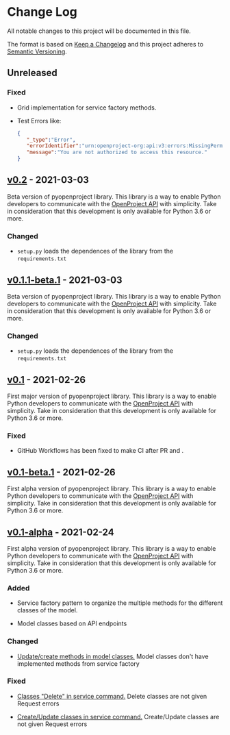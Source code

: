 # Change Log

All notable changes to this project will be documented in this file.

The format is based on [Keep a Changelog](http://keepachangelog.com/)
and this project adheres to [Semantic Versioning](http://semver.org/).

## Unreleased

### Fixed

-   Grid implementation for service factory methods.

- Test Errors like:

  ```json
  {
     "_type":"Error",
     "errorIdentifier":"urn:openproject-org:api:v3:errors:MissingPermission",
     "message":"You are not authorized to access this resource."
  }
  ```

## [v0.2](https://github.com/Flying-Free/pyopenproject/releases/tag/v0.2) - 2021-03-03

Beta version of pyopenproject library. This library is a way to enable Python developers to communicate with
the [OpenProject API](https://docs.openproject.org/api/) with simplicity. Take in consideration that this development is
only available for Python 3.6 or more.

### Changed

- `setup.py` loads the dependences of the library from the `requirements.txt`

## [v0.1.1-beta.1](https://github.com/Flying-Free/pyopenproject/releases/tag/v0.1.1-beta.1) - 2021-03-03

Beta version of pyopenproject library. This library is a way to enable Python developers to communicate with
the [OpenProject API](https://docs.openproject.org/api/) with simplicity. Take in consideration that this development is
only available for Python 3.6 or more.

### Changed

- `setup.py` loads the dependences of the library from the `requirements.txt`

## [v0.1](https://github.com/Flying-Free/pyopenproject/releases/tag/v0.1) - 2021-02-26

First major version of pyopenproject library. This library is a way to enable Python developers to communicate with
the [OpenProject API](https://docs.openproject.org/api/) with simplicity. Take in consideration that this development is
only available for Python 3.6 or more.

### Fixed

- GitHub Workflows has been fixed to make CI after PR and .

## [v0.1-beta.1](https://github.com/Flying-Free/pyopenproject/releases/tag/v0.1-beta.1) - 2021-02-26

First alpha version of pyopenproject library. This library is a way to enable Python developers to communicate with
the [OpenProject API](https://docs.openproject.org/api/) with simplicity. Take in consideration that this development is
only available for Python 3.6 or more.

## [v0.1-alpha](https://github.com/Flying-Free/pyopenproject/releases/tag/v0.1-alpha) - 2021-02-24

First alpha version of pyopenproject library. This library is a way to enable Python developers to communicate with
the [OpenProject API](https://docs.openproject.org/api/) with simplicity. Take in consideration that this development is
only available for Python 3.6 or more.

### Added

-   Service factory pattern to organize the multiple methods for the different classes of the model.

-   Model classes based on API endpoints

### Changed

-   [Update/create methods in model classes.](https://github.com/Flying-Free/pyopenproject/issues/2)
    Model classes don't have implemented methods from service factory

### Fixed

-   [Classes "Delete" in service command.](https://github.com/Flying-Free/pyopenproject/issues/3)
    Delete classes are not given Request errors

-   [Create/Update classes in service command.](https://github.com/Flying-Free/pyopenproject/issues/1)
    Create/Update classes are not given Request errors
